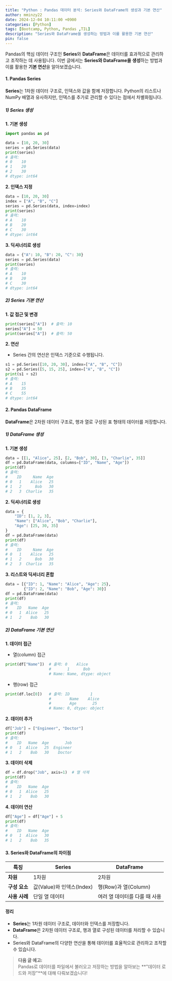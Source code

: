 ```yaml
---
title: "Python : Pandas 데이터 분석: Series와 DataFrame의 생성과 기본 연산"
author: mminzy22
date: 2024-12-04 10:11:00 +0900
categories: [Python]
tags: [Bootcamp, Python, Pandas ,TIL]
description: "Series와 DataFrame을 생성하는 방법과 이를 활용한 기본 연산"
pin: false
---
```



Pandas의 핵심 데이터 구조인 **Series**와 **DataFrame**은 데이터를 효과적으로 관리하고 조작하는 데 사용됩니다. 이번 글에서는 **Series와 DataFrame을 생성**하는 방법과 이를 활용한 **기본 연산**을 알아보겠습니다.


#### 1. Pandas Series

**Series**는 1차원 데이터 구조로, 인덱스와 값을 함께 저장합니다. Python의 리스트나 NumPy 배열과 유사하지만, 인덱스를 추가로 관리할 수 있다는 점에서 차별화됩니다.


##### 1) Series 생성

**1. 기본 생성**
```python
import pandas as pd

data = [10, 20, 30]
series = pd.Series(data)
print(series)
# 출력:
# 0    10
# 1    20
# 2    30
# dtype: int64
```

**2. 인덱스 지정**
```python
data = [10, 20, 30]
index = ["A", "B", "C"]
series = pd.Series(data, index=index)
print(series)
# 출력:
# A    10
# B    20
# C    30
# dtype: int64
```

**3. 딕셔너리로 생성**
```python
data = {"A": 10, "B": 20, "C": 30}
series = pd.Series(data)
print(series)
# 출력:
# A    10
# B    20
# C    30
# dtype: int64
```


##### 2) Series 기본 연산

**1. 값 접근 및 변경**
```python
print(series["A"])  # 출력: 10
series["A"] = 50
print(series["A"])  # 출력: 50
```

**2. 연산**
- Series 간의 연산은 인덱스 기준으로 수행됩니다.

```python
s1 = pd.Series([10, 20, 30], index=["A", "B", "C"])
s2 = pd.Series([5, 15, 25], index=["A", "B", "C"])
print(s1 + s2)
# 출력:
# A    15
# B    35
# C    55
# dtype: int64
```


#### 2. Pandas DataFrame

**DataFrame**은 2차원 데이터 구조로, 행과 열로 구성된 표 형태의 데이터를 저장합니다.


##### 1) DataFrame 생성

**1. 기본 생성**
```python
data = [[1, "Alice", 25], [2, "Bob", 30], [3, "Charlie", 35]]
df = pd.DataFrame(data, columns=["ID", "Name", "Age"])
print(df)
# 출력:
#    ID     Name  Age
# 0   1    Alice   25
# 1   2      Bob   30
# 2   3  Charlie   35
```

**2. 딕셔너리로 생성**
```python
data = {
    "ID": [1, 2, 3],
    "Name": ["Alice", "Bob", "Charlie"],
    "Age": [25, 30, 35]
}
df = pd.DataFrame(data)
print(df)
# 출력:
#    ID     Name  Age
# 0   1    Alice   25
# 1   2      Bob   30
# 2   3  Charlie   35
```

**3. 리스트와 딕셔너리 혼합**
```python
data = [{"ID": 1, "Name": "Alice", "Age": 25},
        {"ID": 2, "Name": "Bob", "Age": 30}]
df = pd.DataFrame(data)
print(df)
# 출력:
#    ID   Name  Age
# 0   1  Alice   25
# 1   2    Bob   30
```


##### 2) DataFrame 기본 연산

**1. 데이터 접근**
- 열(column) 접근
```python
print(df["Name"])  # 출력: 0    Alice
                   #       1      Bob
                   # Name: Name, dtype: object
```

- 행(row) 접근
```python
print(df.loc[0])   # 출력: ID         1
                   #        Name    Alice
                   #        Age       25
                   # Name: 0, dtype: object
```

**2. 데이터 추가**
```python
df["Job"] = ["Engineer", "Doctor"]
print(df)
# 출력:
#    ID   Name  Age       Job
# 0   1  Alice   25  Engineer
# 1   2    Bob   30    Doctor
```

**3. 데이터 삭제**
```python
df = df.drop("Job", axis=1)  # 열 삭제
print(df)
# 출력:
#    ID   Name  Age
# 0   1  Alice   25
# 1   2    Bob   30
```

**4. 데이터 연산**
```python
df["Age"] = df["Age"] + 5
print(df)
# 출력:
#    ID   Name  Age
# 0   1  Alice   30
# 1   2    Bob   35
```


#### 3. Series와 DataFrame의 차이점

| **특징**            | **Series**                           | **DataFrame**                     |
|---------------------|--------------------------------------|------------------------------------|
| **차원**            | 1차원                                | 2차원                              |
| **구성 요소**       | 값(Value)와 인덱스(Index)            | 행(Row)과 열(Column)               |
| **사용 사례**       | 단일 열 데이터                       | 여러 열 데이터를 다룰 때 사용       |


#### 정리

- **Series**는 1차원 데이터 구조로, 데이터와 인덱스를 저장합니다.
- **DataFrame**은 2차원 데이터 구조로, 행과 열로 구성된 데이터를 처리할 수 있습니다.
- Series와 DataFrame의 다양한 연산을 통해 데이터를 효율적으로 관리하고 조작할 수 있습니다.

> **다음 글 예고:**  
> Pandas로 데이터를 파일에서 불러오고 저장하는 방법을 알아보는 **"데이터 로드와 저장"**에 대해 다뤄보겠습니다!
